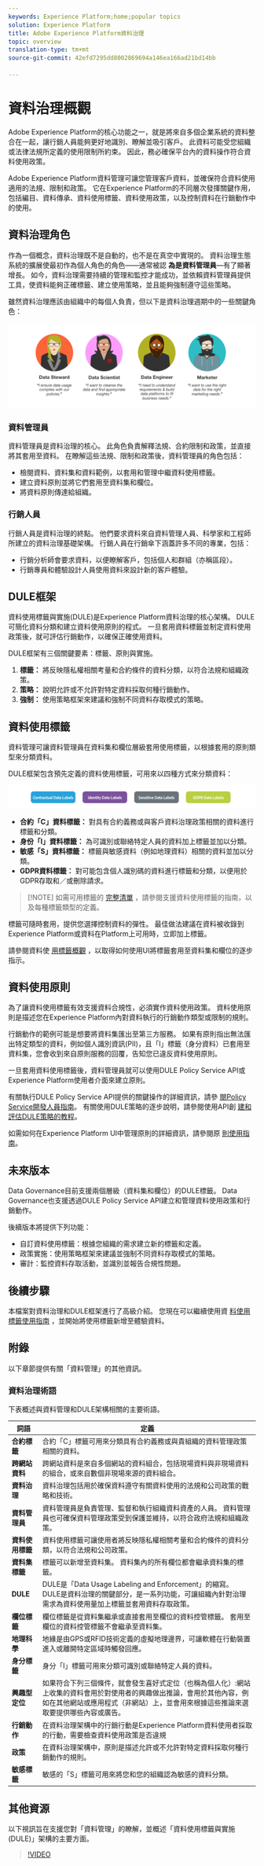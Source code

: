 ```yaml
---
keywords: Experience Platform;home;popular topics
solution: Experience Platform
title: Adobe Experience Platform資料治理
topic: overview
translation-type: tm+mt
source-git-commit: 42efd7295dd8002869694a146ea166ad21bd14bb

---
```



# 資料治理概觀

Adobe Experience Platform的核心功能之一，就是將來自多個企業系統的資料整合在一起，讓行銷人員能夠更好地識別、瞭解並吸引客戶。 此資料可能受您組織或法律法規所定義的使用限制所約束。 因此，務必確保平台內的資料操作符合資料使用政策。

Adobe Experience Platform資料管理可讓您管理客戶資料，並確保符合資料使用適用的法規、限制和政策。 它在Experience Platform的不同層次發揮關鍵作用，包括編目、資料傳承、資料使用標籤、資料使用政策，以及控制資料在行銷動作中的使用。

## 資料治理角色

作為一個概念，資料治理既不是自動的，也不是在真空中實現的。 資料治理生態系統的擴展使最初作為個人角色的角色——通常被認 **為是資料管理員**—有了顯著增長。 如今，資料治理需要持續的管理和監控才能成功，並依賴資料管理員提供工具，使資料能夠正確標籤、建立使用策略，並且能夠強制遵守這些策略。

雖然資料治理應該由組織中的每個人負責，但以下是資料治理週期中的一些關鍵角色：

![資料治理角色](./images/overview/roles.png)

### 資料管理員

資料管理員是資料治理的核心。 此角色負責解釋法規、合約限制和政策，並直接將其套用至資料。 在瞭解這些法規、限制和政策後，資料管理員的角色包括：

* 檢閱資料、資料集和資料範例，以套用和管理中繼資料使用標籤。
* 建立資料原則並將它們套用至資料集和欄位。
* 將資料原則傳達給組織。

### 行銷人員

行銷人員是資料治理的終點。 他們要求資料來自資料管理人員、科學家和工程師所建立的資料治理基礎架構。 行銷人員在行銷傘下涵蓋許多不同的專業，包括：

* 行銷分析師會要求資料，以便瞭解客戶，包括個人和群組（亦稱區段）。
* 行銷專員和體驗設計人員使用資料來設計新的客戶體驗。


## DULE框架

資料使用標籤與實施(DULE)是Experience Platform資料治理的核心架構。 DULE可簡化資料分類和建立資料使用原則的程式。 一旦套用資料標籤並制定資料使用政策後，就可評估行銷動作，以確保正確使用資料。

DULE框架有三個關鍵要素：標籤、原則與實施。

1. **標籤：** 將反映隱私權相關考量和合約條件的資料分類，以符合法規和組織政策。
1. **策略：** 說明允許或不允許對特定資料採取何種行銷動作。
1. **強制：** 使用策略框架來建議和強制不同資料存取模式的策略。

## 資料使用標籤

資料管理可讓資料管理員在資料集和欄位層級套用使用標籤，以根據套用的原則類型來分類資料。

DULE框架包含預先定義的資料使用標籤，可用來以四種方式來分類資料：

![資料使用標籤類別](./images/overview/label-categories.png)

* **合約「C」資料標籤：** 對具有合約義務或與客戶資料治理政策相關的資料進行標籤和分類。
* **身份「I」資料標籤：** 為可識別或聯絡特定人員的資料加上標籤並加以分類。
* **敏感「S」資料標籤：** 標籤與敏感資料（例如地理資料）相關的資料並加以分類。
* **GDPR資料標籤：** 對可能包含個人識別碼的資料進行標籤和分類，以便用於GDPR存取和／或刪除請求。

>[!NOTE] 如需可用標籤的 [完整清單](labels/reference.md) ，請參閱支援資料使用標籤的指南，以及每種標籤類型的定義。

標籤可隨時套用，提供您選擇控制資料的彈性。 最佳做法建議在資料被收錄到Experience Platform或資料在Platform上可用時，立即加上標籤。

請參閱資料使 [用標籤概觀](./labels/overview.md) ，以取得如何使用UI將標籤套用至資料集和欄位的逐步指示。

## 資料使用原則

為了讓資料使用標籤有效支援資料合規性，必須實作資料使用政策。 資料使用原則是描述您在Experience Platform內對資料執行的行銷動作類型或限制的規則。

行銷動作的範例可能是想要將資料集匯出至第三方服務。 如果有原則指出無法匯出特定類型的資料，例如個人識別資訊(PII)，且「I」標籤（身分資料）已套用至資料集，您會收到來自原則服務的回覆，告知您已違反資料使用原則。

一旦套用資料使用標籤後，資料管理員就可以使用DULE Policy Service API或Experience Platform使用者介面來建立原則。

有關執行DULE Policy Service API提供的關鍵操作的詳細資訊，請參 [閱Policy Service開發人員指南](api/getting-started.md)。 有關使用DULE策略的逐步說明，請參閱使用API創 [建和評估DULE策略的教程](policies/create.md)。

如需如何在Experience Platform UI中管理原則的詳細資訊，請參閱原 [則使用指南](policies/user-guide.md)。

## 未來版本

Data Governance目前支援兩個層級（資料集和欄位）的DULE標籤。 Data Governance也支援透過DULE Policy Service API建立和管理資料使用政策和行銷動作。

後續版本將提供下列功能：

* 自訂資料使用標籤：根據您組織的需求建立新的標籤和定義。
* 政策實施：使用策略框架來建議並強制不同資料存取模式的策略。
* 審計：監控資料存取活動，並識別並報告合規性問題。

## 後續步驟

本檔案對資料治理和DULE框架進行了高級介紹。 您現在可以繼續使用資 [料使用標籤使用指南](labels/user-guide.md) ，並開始將使用標籤新增至體驗資料。

## 附錄

以下章節提供有關「資料管理」的其他資訊。

### 資料治理術語

下表概述與資料管理和DULE架構相關的主要術語。

| 詞語 | 定義 |
|---|---|
| **合約標籤** | 合約「C」標籤可用來分類具有合約義務或與貴組織的資料管理政策相關的資料。 |
| **跨網站資料** | 跨網站資料是來自多個網站的資料組合，包括現場資料與非現場資料的組合，或來自數個非現場來源的資料組合。 |
| **資料治理** | 資料治理包括用於確保資料遵守有關資料使用的法規和公司政策的戰略和技術。 |
| **資料管理員** | 資料管理員是負責管理、監督和執行組織資料資產的人員。 資料管理員也可確保資料管理政策受到保護並維持，以符合政府法規和組織政策。 |
| **資料使用標籤** | 資料使用標籤可讓使用者將反映隱私權相關考量和合約條件的資料分類，以符合法規和公司政策。 |
| **資料集標籤** | 標籤可以新增至資料集。 資料集內的所有欄位都會繼承資料集的標籤。 |
| **DULE** | DULE是「Data Usage Labeling and Enforcement」的縮寫。 DULE是資料治理的關鍵部分，是一系列功能，可讓組織內針對治理需求為資料使用量加上標籤並套用資料存取政策。 |
| **欄位標籤** | 欄位標籤是從資料集繼承或直接套用至欄位的資料控管標籤。  套用至欄位的資料控管標籤不會繼承至資料集。 |
| **地理科學** | 地緣是由GPS或RFID技術定義的虛擬地理邊界，可讓軟體在行動裝置進入或離開特定區域時觸發回應。 |
| **身分標籤** | 身分「I」標籤可用來分類可識別或聯絡特定人員的資料。 |
| **興趣型定位** | 如果符合下列三個條件，就會發生喜好式定位（也稱為個人化）:網站上收集的資料會用於對使用者的興趣做出推論，會用於其他內容，例如在其他網站或應用程式（非網站）上，並會用來根據這些推論來選取要提供哪些內容或廣告。 |
| **行銷動作** | 在資料治理架構中的行銷行動是Experience Platform資料使用者採取的行動，需要檢查資料使用政策是否違規 |
| **政策** | 在資料治理架構中，原則是描述允許或不允許對特定資料採取何種行銷動作的規則。 |
| **敏感標籤** | 敏感的「S」標籤可用來將您和您的組織認為敏感的資料分類。 |

## 其他資源

以下視訊旨在支援您對「資料管理」的瞭解，並概述「資料使用標籤與實施(DULE)」架構的主要方面。

>[!VIDEO](https://video.tv.adobe.com/v/29708?quality=12&enable10seconds=on&speedcontrol=on)
